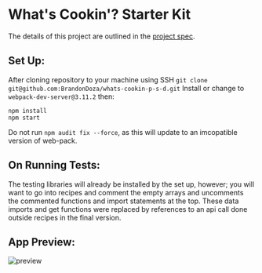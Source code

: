 # What's Cookin'? Starter Kit

The details of this project are outlined in the <a href="https://frontend.turing.edu/projects/What%27sCookin-PartOne.html" target="\__blank">project spec</a>.

## Set Up:
After cloning repository to your machine using SSH `git clone git@github.com:BrandonDoza/whats-cookin-p-s-d.git`
Install or change to `webpack-dev-server@3.11.2` then:
```
npm install
npm start
```
Do not run `npm audit fix --force`, as this will update to an imcopatible version of web-pack.

## On Running Tests:
The testing libraries will already be installed by the set up, however; you will want to go into recipes and comment the empty arrays and uncomments the commented functions and import statements at the top. These data imports and get functions were replaced by references to an api call done outside recipes in the final version.

## App Preview:

<img src="https://imgur.com/9RrSySo.png" alt="preview">
